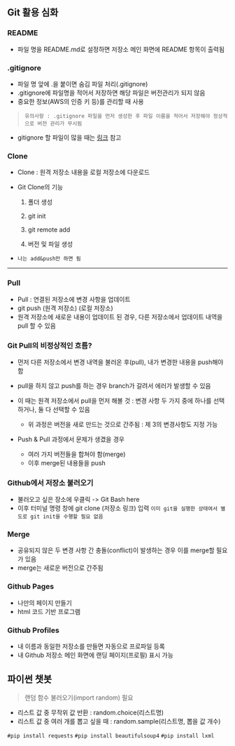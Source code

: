 ## Git 활용 심화

### README

- 파일 명을 README.md로 설정하면 저장소 메인 화면에 README 항목이 출력됨

### .gitignore

- 파일 명 앞에 .을 붙이면 숨김 파일 처리(.gitignore)
- .gitignore에 파일명을 적어서 저장하면 해당 파일은 버전관리가 되지 않음
- 중요한 정보(AWS의 인증 키 등)를 관리할 때 사용

> `유의사항 : .gitignore 파일을 먼저 생성한 후 파일 이름을 적어서 저장해야 정상적으로 버전 관리가 무시됨`
- gitignore 할 파일이 많을 때는 [링크](https://www.toptal.com/developers/gitignore/) 참고

### Clone

- Clone : 원격 저장소 내용을 로컬 저장소에 다운로드
- Git Clone의 기능

  1. 폴더 생성

  2. git init

  3. git remote add

  4. 버전 및 파일 생성

- `나는 add&push만 하면 됨`

---
### Pull

- Pull : 연결된 저장소에 변경 사항을 업데이트
- git push (원격 저장소) (로컬 저장소)
- 원격 저장소에 새로운 내용이 업데이트 된 경우, 다른 저장소에서 업데이트 내역을 pull 할 수 있음

### Git Pull의 비정상적인 흐름?

- 먼저 다른 저장소에서 변경 내역을 불러온 후(pull), 내가 변경한 내용을 push해야 함
- pull을 하지 않고 push를 하는 경우 branch가 갈려서 에러가 발생할 수 있음
- 이 때는 원격 저장소에서 pull을 먼저 해볼 것 : 변경 사항 두 가지 중에 하나를 선택하거나, 둘 다 선택할 수 있음

    - 위 과정은 버전을 새로 만드는 것으로 간주됨 : 제 3의 변경사항도 지정 가능

- Push & Pull 과정에서 문제가 생겼을 경우

  - 여러 가지 버전들을 합쳐야 함(merge)
  - 이후 merge된 내용들을 push  

### Github에서 저장소 불러오기

- 불러오고 싶은 장소에 우클릭 -> Git Bash here
- 이후 터미널 명령 창에 git clone (저장소 링크) 입력
`이미 git을 실행한 상태여서 별도로 git init을 수행할 필요 없음`

### Merge

- 공유되지 않은 두 변경 사항 간 충돌(conflict)이 발생하는 경우 이를 merge할 필요가 있음
- merge는 새로운 버전으로 간주됨

### Github Pages

- 나만의 페이지 만들기
- html 코드 기반 프로그램

### Github Profiles

- 내 이름과 동일한 저장소를 만들면 자동으로 프로파일 등록
- 내 Github 저장소 메인 화면에 랜딩 페이지(프로필) 표시 가능

## 파이썬 챗봇

> 랜덤 함수 불러오기(import random) 필요
- 리스트 값 중 무작위 값 반환 : random.choice(리스트명)
- 리스트 값 중 여러 개를 뽑고 싶을 때 : random.sample(리스트명, 뽑을 값 개수)

`#pip install requests`
`#pip install beautifulsoup4`
`#pip install lxml`
